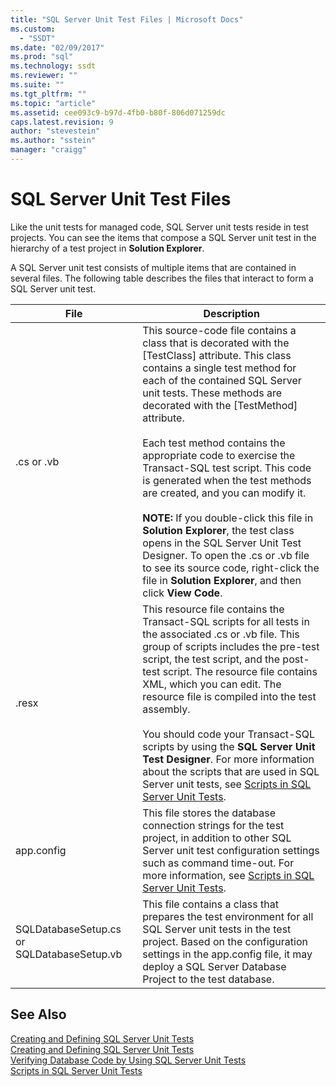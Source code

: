 ```yaml
---
title: "SQL Server Unit Test Files | Microsoft Docs"
ms.custom: 
  - "SSDT"
ms.date: "02/09/2017"
ms.prod: "sql"
ms.technology: ssdt
ms.reviewer: ""
ms.suite: ""
ms.tgt_pltfrm: ""
ms.topic: "article"
ms.assetid: cee093c9-b97d-4fb0-b80f-806d071259dc
caps.latest.revision: 9
author: "stevestein"
ms.author: "sstein"
manager: "craigg"
---
```

# SQL Server Unit Test Files
Like the unit tests for managed code, SQL Server unit tests reside in test projects. You can see the items that compose a SQL Server unit test in the hierarchy of a test project in **Solution Explorer**.  
  
A SQL Server unit test consists of multiple items that are contained in several files. The following table describes the files that interact to form a SQL Server unit test.  
  
|**File**|**Description**|  
|------------|-------------------|  
|.cs or .vb|This source-code file contains a class that is decorated with the [TestClass] attribute. This class contains a single test method for each of the contained SQL Server unit tests. These methods are decorated with the [TestMethod] attribute.<br /><br />Each test method contains the appropriate code to exercise the Transact\-SQL test script. This code is generated when the test methods are created, and you can modify it.<br /><br />**NOTE:** If you double-click this file in **Solution Explorer**, the test class opens in the SQL Server Unit Test Designer. To open the .cs or .vb file to see its source code, right-click the file in **Solution Explorer**, and then click **View Code**.|  
|.resx|This resource file contains the Transact\-SQL scripts for all tests in the associated .cs or .vb file. This group of scripts includes the pre-test script, the test script, and the post-test script. The resource file contains XML, which you can edit. The resource file is compiled into the test assembly.<br /><br />You should code your Transact\-SQL scripts by using the **SQL Server Unit Test Designer**. For more information about the scripts that are used in SQL Server unit tests, see [Scripts in SQL Server Unit Tests](../ssdt/scripts-in-sql-server-unit-tests.md).|  
|app.config|This file stores the database connection strings for the test project, in addition to other SQL Server unit test configuration settings such as command time-out. For more information, see [Scripts in SQL Server Unit Tests](../ssdt/scripts-in-sql-server-unit-tests.md).|  
|SQLDatabaseSetup.cs or SQLDatabaseSetup.vb|This file contains a class that prepares the test environment for all SQL Server unit tests in the test project. Based on the configuration settings in the app.config file, it may deploy a SQL Server Database Project to the test database.|  
  
## See Also  
[Creating and Defining SQL Server Unit Tests](../ssdt/creating-and-defining-sql-server-unit-tests.md)  
[Creating and Defining SQL Server Unit Tests](../ssdt/creating-and-defining-sql-server-unit-tests.md)  
[Verifying Database Code by Using SQL Server Unit Tests](../ssdt/verifying-database-code-by-using-sql-server-unit-tests.md)  
[Scripts in SQL Server Unit Tests](../ssdt/scripts-in-sql-server-unit-tests.md)  
  
